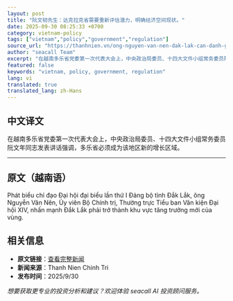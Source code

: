 ```yaml
---
layout: post
title: "阮文韧先生：达克拉克省需要重新评估潜力，明确经济空间现状。"
date: 2025-09-30 08:25:33 +0700
category: vietnam-policy
tags: ["vietnam","policy","government","regulation"]
source_url: "https://thanhnien.vn/ong-nguyen-van-nen-dak-lak-can-danh-gia-lai-tiem-nang-lam-ro-hien-trang-khong-gian-kinh-te-185250930110825289.htm"
author: "seacall Team"
excerpt: "在越南多乐省党委第一次代表大会上，中央政治局委员、十四大文件小组常务委员阮文年同志发表讲话强调，多乐省必须成为该地区新的增长区域。..."
featured: false
keywords: "vietnam, policy, government, regulation"
lang: vi
translated: true
translated_lang: zh-Hans
---
```


## 中文译文

在越南多乐省党委第一次代表大会上，中央政治局委员、十四大文件小组常务委员阮文年同志发表讲话强调，多乐省必须成为该地区新的增长区域。

---

## 原文（越南语）

Ph&aacute;t biểu chỉ đạo Đại hội đại biểu lần thứ I Đảng bộ tỉnh Đắk Lắk, &ocirc;ng Nguyễn Văn N&ecirc;n, Ủy vi&ecirc;n Bộ Ch&iacute;nh trị, Thường trực Tiểu ban Văn kiện Đại hội XIV, nhấn mạnh Đắk Lắk phải trở th&agrave;nh khu vực tăng trưởng mới của v&ugrave;ng.

## 相关信息

- **原文链接**：[查看完整新闻](https://thanhnien.vn/ong-nguyen-van-nen-dak-lak-can-danh-gia-lai-tiem-nang-lam-ro-hien-trang-khong-gian-kinh-te-185250930110825289.htm)
- **新闻来源**：Thanh Nien Chinh Tri
- **发布时间**：2025/9/30

*想要获取更专业的投资分析和建议？欢迎体验 seacall AI 投资顾问服务。*